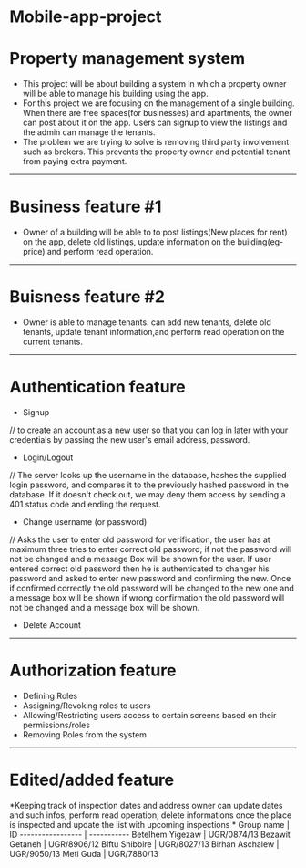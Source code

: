 # Mobile-app-project
# Property management system
* This project will be about building a system in which a property owner will be able to manage his building using the app.
 * For this project we are focusing on the management of a single building. When there are free spaces(for businesses) and apartments, the owner can post about it on the app. Users can signup to view the listings and the admin can manage the tenants.
* The problem we are trying to solve is removing third party involvement such as brokers. This prevents the property owner and potential tenant from paying extra payment.
-----------------
# Business feature #1 
*  Owner of a building will be able to to post listings(New places for rent) on the app, delete old listings, update information on the building(eg-price) and perform read operation.
-----------------

# Buisness feature #2 
* Owner is able to manage tenants. can add new tenants, delete old tenants, update tenant information,and perform read operation on the current tenants.
-----------------
# Authentication feature

* Signup
 
// to create an account as a new user so that you can log in later with your credentials  by passing the new user's email address, password. 
* Login/Logout 

//  The server looks up the username in the database, hashes the supplied login password, and compares it to the previously hashed password in the database. If it doesn't check out, we may deny them access by sending a 401 status code and ending the request.
* Change username (or password) 

// Asks the user to enter old password for verification, the user has at maximum three tries to enter correct old password; if not the password will not be changed and a message Box will be shown for the user. If user entered correct old password then he is authenticated to changer his password and asked to enter new password and confirming the new. Once if confirmed correctly the old password will be changed to the new one and a message box will be shown if wrong confirmation the old password will not be changed and a message box will be shown.
* Delete Account 
 -----------------
# Authorization feature

* Defining Roles 
* Assigning/Revoking roles to users 
* Allowing/Restricting users access to certain screens based on their permissions/roles 
* Removing Roles from the system 
-----------------

# Edited/added feature 
*Keeping track of inspection dates and  address owner can update dates and such infos, perform read operation, delete informations once the place is inspected and update the list with upcoming inspections
* 
Group name            |       ID
-----------------     |       -----------
Betelhem Yigezaw      |       UGR/0874/13
Bezawit Getaneh       |       UGR/8906/12
Biftu Shibbire        |       UGR/8027/13
Birhan Aschalew       |       UGR/9050/13
Meti Guda             |       UGR/7880/13

